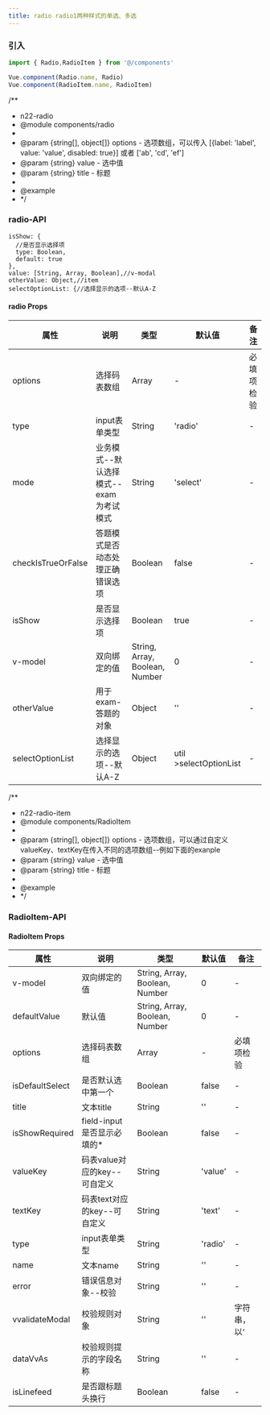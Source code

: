 ```yaml
---
title: radio radio1两种样式的单选、多选
---
```

### 引入

```javascript
import { Radio,RadioItem } from '@/components'

Vue.component(Radio.name, Radio)
Vue.component(RadioItem.name, RadioItem)
```

 /**
 * n22-radio
 * @module components/radio
 *
 * @param {string[], object[]} options - 选项数组，可以传入 [{label: 'label', value: 'value', disabled: true}] 或者 ['ab', 'cd', 'ef']
 * @param {string} value - 选中值
 * @param {string} title - 标题
 *
 * @example
 * <n22-radio v-model="value" :options="['a', 'b', 'c']"></n22-radio>
 */

### radio-API
    isShow: {
      //是否显示选择项
      type: Boolean,
      default: true
    },
    value: [String, Array, Boolean],//v-modal
    otherValue: Object,//item
    selectOptionList: {//选择显示的选项--默认A-Z

#### radio Props
|属性 | 说明 | 类型 | 默认值 | 备注 |
|----|-----|------|------|------|
|options|选择码表数组|Array|-|必填项检验|
|type|input表单类型|String|'radio'|-|
|mode|业务模式--默认选择模式--exam为考试模式|String|'select'|-|
|checkIsTrueOrFalse|答题模式是否动态处理正确错误选项|Boolean|false|-|
|isShow|是否显示选择项|Boolean|true|-|
|v-model|双向绑定的值|String, Array, Boolean, Number|0|-|
|otherValue|用于exam-答题的对象|Object|''|-|
|selectOptionList|选择显示的选项--默认A-Z|Object|util >selectOptionList|-|


 /**
 * n22-radio-item
 * @module components/RadioItem
 *
 * @param {string[], object[]} options - 选项数组，可以通过自定义valueKey、textKey在传入不同的选项数组--例如下面的exanple
 * @param {string} value - 选中值
 * @param {string} title - 标题
 *
 * @example
 * <n22-radio-item v-model="value" :valueKey="code" :textKey="desc" :options="[{'code':'a','desc':'aaa'}]"></n22-radio-item>
 */

### RadioItem-API

#### RadioItem Props
|属性 | 说明 | 类型 | 默认值 | 备注 |
|----|-----|------|------|------|
|v-model|双向绑定的值|String, Array, Boolean, Number|0|-|
|defaultValue|默认值|String, Array, Boolean, Number|0|-|
|options|选择码表数组|Array|-|必填项检验|
|isDefaultSelect|是否默认选中第一个|Boolean|false|-|
|title|文本title|String|''|-|
|isShowRequired|field-input是否显示必填的*|Boolean|false|-|
|valueKey|码表value对应的key--可自定义|String|'value'|-|
|textKey|码表text对应的key--可自定义|String|'text'|-|
|type|input表单类型|String|'radio'|-|
|name|文本name|String|''|-|
|error|错误信息对象--校验|String|''|-|
|vvalidateModal|校验规则对象|String|''|字符串，以‘|’隔开|
|dataVvAs|校验规则提示的字段名称|String|''|-|
|isLinefeed|是否跟标题头换行|Boolean|false|-|